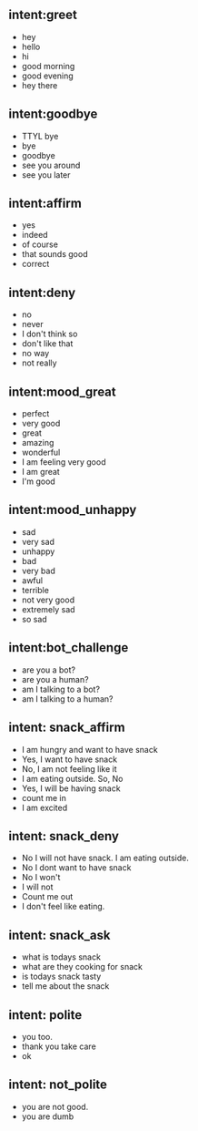 
## intent:greet
- hey
- hello
- hi
- good morning
- good evening
- hey there

## intent:goodbye
- TTYL bye
- bye
- goodbye
- see you around
- see you later

## intent:affirm
- yes
- indeed
- of course
- that sounds good
- correct

## intent:deny
- no
- never
- I don't think so
- don't like that
- no way
- not really

## intent:mood_great
- perfect
- very good
- great
- amazing
- wonderful
- I am feeling very good
- I am great
- I'm good

## intent:mood_unhappy
- sad
- very sad
- unhappy
- bad
- very bad
- awful
- terrible
- not very good
- extremely sad
- so sad

## intent:bot_challenge
- are you a bot?
- are you a human?
- am I talking to a bot?
- am I talking to a human?

## intent: snack_affirm
- I am hungry and want to have snack
- Yes, I want to have snack
- No, I am not feeling like it
- I am eating outside. So, No
- Yes, I will be having snack
- count me in
- I am excited

## intent: snack_deny

- No I will not have snack. I am eating outside.
- No I dont want to have snack
- No I won't
- I will not
- Count me out
- I don't feel like eating.

## intent: snack_ask
- what is todays snack
- what are they cooking for snack
- is todays snack tasty
- tell me about the snack



## intent: polite
- you too.
- thank you take care
- ok


## intent: not_polite
- you are not good.
- you are dumb
